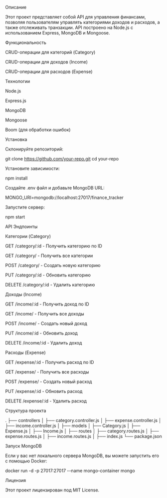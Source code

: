 Описание

Этот проект представляет собой API для управления финансами, позволяя пользователям управлять категориями доходов и расходов, а также отслеживать транзакции. API построено на Node.js с использованием Express, MongoDB и Mongoose.

Функциональность

CRUD-операции для категорий (Category)

CRUD-операции для доходов (Income)

CRUD-операции для расходов (Expense)

Технологии

Node.js

Express.js

MongoDB

Mongoose

Boom (для обработки ошибок)

Установка

Склонируйте репозиторий:

git clone https://github.com/your-repo.git
cd your-repo

Установите зависимости:

npm install

Создайте .env файл и добавьте MongoDB URL:

MONGO_URI=mongodb://localhost:27017/finance_tracker

Запустите сервер:

npm start

API Эндпоинты

Категории (Category)

GET /category/:id - Получить категорию по ID

GET /category/ - Получить все категории

POST /category/ - Создать новую категорию

PUT /category/:id - Обновить категорию

DELETE /category/:id - Удалить категорию

Доходы (Income)

GET /income/:id - Получить доход по ID

GET /income/ - Получить все доходы

POST /income/ - Создать новый доход

PUT /income/:id - Обновить доход

DELETE /income/:id - Удалить доход

Расходы (Expense)

GET /expense/:id - Получить расход по ID

GET /expense/ - Получить все расходы

POST /expense/ - Создать новый расход

PUT /expense/:id - Обновить расход

DELETE /expense/:id - Удалить расход

Структура проекта

.
├── controllers
│   ├── category.controller.js
│   ├── expense.controller.js
│   ├── income.controller.js
│
├── models
│   ├── Category.js
│   ├── Expense.js
│   ├── Income.js
│
├── routes
│   ├── category.routes.js
│   ├── expense.routes.js
│   ├── income.routes.js
│
├── index.js
└── package.json

Запуск MongoDB

Если у вас нет локального сервера MongoDB, вы можете запустить его с помощью Docker:

docker run -d -p 27017:27017 --name mongo-container mongo

Лицензия

Этот проект лицензирован под MIT License.
